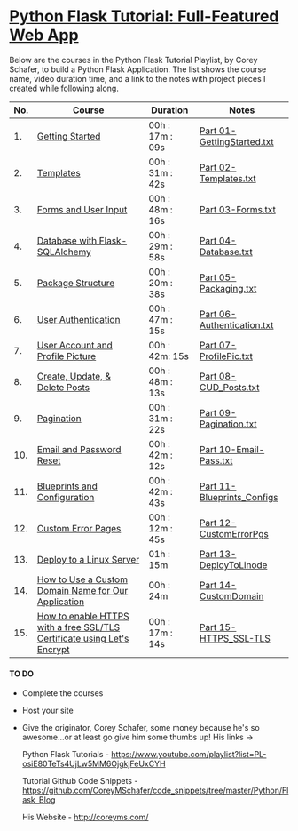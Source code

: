 # [Python Flask Tutorial: Full-Featured Web App](https://www.youtube.com/playlist?list=PL-osiE80TeTs4UjLw5MM6OjgkjFeUxCYH) 

Below are the courses in the Python Flask Tutorial Playlist, by Corey Schafer, to build a Python Flask Application. The list shows the course name, video duration time, and a link to the notes with project pieces I created while following along.

| No. | Course | Duration | Notes |
| ------ | ------ | ------ | ------ |
| 1. | [Getting Started][gsd] | 00h : 17m : 09s |  [Part 01-GettingStarted.txt](https://github.com/erikamart/Flask_Blog/blob/master/01-GettingStarted.txt)
| 2. | [Templates][tmp] | 00h : 31m : 42s | [Part 02-Templates.txt](https://github.com/erikamart/Flask_Blog/blob/master/02-Templates.txt)
| 3. | [Forms and User Input][fui] | 00h : 48m : 16s | [Part 03-Forms.txt](https://github.com/erikamart/Flask_Blog/blob/master/03-Forms.txt)
| 4. | [Database with Flask-SQLAlchemy][dfs] | 00h : 29m : 58s | [Part 04-Database.txt](https://github.com/erikamart/Flask_Blog/blob/master/04-Database.txt)
| 5. | [Package Structure][pst] | 00h : 20m : 38s | [Part 05-Packaging.txt](https://github.com/erikamart/Flask_Blog/blob/master/05-Packaging.txt)
| 6. | [User Authentication][uan] | 00h : 47m : 15s | [Part 06-Authentication.txt](https://github.com/erikamart/Flask_Blog/blob/master/06-Authentication.txt)
| 7. | [User Account and Profile Picture][uap] | 00h : 42m: 15s | [Part 07-ProfilePic.txt](https://github.com/erikamart/Flask_Blog/blob/master/07-ProfilePic.txt)
| 8. | [Create, Update, & Delete Posts][cud] | 00h : 48m : 13s | [Part 08-CUD_Posts.txt](https://github.com/erikamart/Flask_Blog/blob/master/08-CUD_Posts.txt)
| 9. | [Pagination][pgn] | 00h : 31m : 22s | [Part 09-Pagination.txt](https://github.com/erikamart/Flask_Blog/blob/master/09-Pagination.txt)
| 10. | [Email and Password Reset][epr] | 00h : 42m : 12s | [Part 10-Email-Pass.txt](https://github.com/erikamart/Flask_Blog/blob/master/10-Email-Pass.txt)
| 11. | [Blueprints and Configuration][bcn] | 00h : 42m : 43s | [Part 11-Blueprints_Configs](https://github.com/erikamart/Flask_Blog/blob/master/11-Blueprints_Configs.txt)
| 12. | [Custom Error Pages][cep] | 00h : 12m : 45s | [Part 12-CustomErrorPgs](https://github.com/erikamart/Flask_Blog/blob/master/12-CustomErrorPgs.txt)
| 13. | [Deploy to a Linux Server][dls] | 01h : 15m | [Part 13-DeployToLinode](#)
| 14. | [How to Use a Custom Domain Name for Our Application][cda] | 00h : 24m | [Part 14-CustomDomain](#)
| 15. | [How to enable HTTPS with a free SSL/TLS Certificate using Let's Encrypt][hsc] | 00h : 17m : 14s | [Part 15-HTTPS_SSL-TLS](#)

#### TO DO

- Complete the courses
- Host your site 
- Give the originator, Corey Schafer, some money because he's so awesome...or at least go give him some thumbs up! His links -> 

   Python Flask Tutorials - https://www.youtube.com/playlist?list=PL-osiE80TeTs4UjLw5MM6OjgkjFeUxCYH

   Tutorial Github Code Snippets -  https://github.com/CoreyMSchafer/code_snippets/tree/master/Python/Flask_Blog

   His Website - http://coreyms.com/

[gsd]: <https://www.youtube.com/watch?v=MwZwr5Tvyxo&list=PL-osiE80TeTs4UjLw5MM6OjgkjFeUxCYH&index=2&t=0s>
[tmp]: <https://www.youtube.com/watch?v=QnDWIZuWYW0&list=PL-osiE80TeTs4UjLw5MM6OjgkjFeUxCYH&index=2>
[fui]: <https://www.youtube.com/watch?v=UIJKdCIEXUQ&list=PL-osiE80TeTs4UjLw5MM6OjgkjFeUxCYH&index=3>
[dfs]: <https://www.youtube.com/watch?v=cYWiDiIUxQc&list=PL-osiE80TeTs4UjLw5MM6OjgkjFeUxCYH&index=4>
[pst]: <https://www.youtube.com/watch?v=44PvX0Yv368&list=PL-osiE80TeTs4UjLw5MM6OjgkjFeUxCYH&index=5>
[uan]: <https://www.youtube.com/watch?v=CSHx6eCkmv0&list=PL-osiE80TeTs4UjLw5MM6OjgkjFeUxCYH&index=6>
[uap]: <https://www.youtube.com/watch?v=803Ei2Sq-Zs&list=PL-osiE80TeTs4UjLw5MM6OjgkjFeUxCYH&index=7>
[cud]: <https://www.youtube.com/watch?v=u0oDDZrDz9U&list=PL-osiE80TeTs4UjLw5MM6OjgkjFeUxCYH&index=8>
[pgn]: <https://www.youtube.com/watch?v=PSWf2TjTGNY&list=PL-osiE80TeTs4UjLw5MM6OjgkjFeUxCYH&index=9>
[epr]: <https://www.youtube.com/watch?v=vutyTx7IaAI&list=PL-osiE80TeTs4UjLw5MM6OjgkjFeUxCYH&index=10>
[bcn]: <https://www.youtube.com/watch?v=Wfx4YBzg16s&list=PL-osiE80TeTs4UjLw5MM6OjgkjFeUxCYH&index=11>
[cep]: <https://www.youtube.com/watch?v=uVNfQDohYNI&list=PL-osiE80TeTs4UjLw5MM6OjgkjFeUxCYH&index=12>
[dls]: <https://www.youtube.com/watch?v=goToXTC96Co&list=PL-osiE80TeTs4UjLw5MM6OjgkjFeUxCYH&index=13>
[cda]: <https://www.youtube.com/watch?v=LUFn-QVcmB8&list=PL-osiE80TeTs4UjLw5MM6OjgkjFeUxCYH&index=14>
[hsc]: <https://www.youtube.com/watch?v=Gdys9qPjuKs&list=PL-osiE80TeTs4UjLw5MM6OjgkjFeUxCYH&index=15>